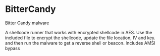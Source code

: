 # BitterCandy
Bitter Candy malware 

A shellcode runner that works with encrypted shellcode in AES. Use the included file to encrypt the shellcode, update the file location, IV and key. and then run the malware to get a reverse shell or beacon.
Includes AMSI bypass
